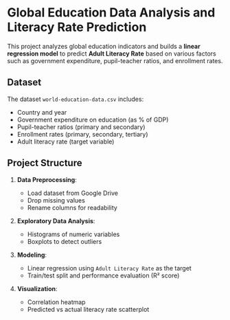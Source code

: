 # Global Education Data Analysis and Literacy Rate Prediction

This project analyzes global education indicators and builds a **linear regression model** to predict **Adult Literacy Rate** based on various factors such as government expenditure, pupil-teacher ratios, and enrollment rates.

## Dataset

The dataset `world-education-data.csv` includes:
- Country and year
- Government expenditure on education (as % of GDP)
- Pupil-teacher ratios (primary and secondary)
- Enrollment rates (primary, secondary, tertiary)
- Adult literacy rate (target variable)

## Project Structure

1. **Data Preprocessing**:
   - Load dataset from Google Drive
   - Drop missing values
   - Rename columns for readability

2. **Exploratory Data Analysis**:
   - Histograms of numeric variables
   - Boxplots to detect outliers

3. **Modeling**:
   - Linear regression using `Adult Literacy Rate` as the target
   - Train/test split and performance evaluation (R² score)

4. **Visualization**:
   - Correlation heatmap
   - Predicted vs actual literacy rate scatterplot

